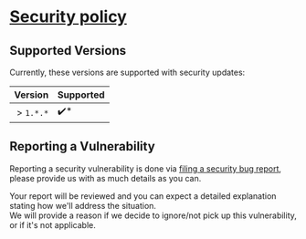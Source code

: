 [//]: # (Header)

# [Security policy](/docs/Security.md#readme)

[//]: # (Body)

## Supported Versions

Currently, these versions are supported with security updates:

| Version   | Supported           |
| --------: | ------------------- |
| > `1.*.*` | :heavy_check_mark:* |

## Reporting a Vulnerability

Reporting a security vulnerability is done via [filing a security bug report](https://github.com/NL-Valtech/EpiServer.HotspotHero/issues/new?assignees=&labels=bug&template=security_bug_report.md&title=), please provide us with as much details as you can.

Your report will be reviewed and you can expect a detailed explanation stating how we'll address the situation.  
We will provide a reason if we decide to ignore/not pick up this vulnerability, or if it's not applicable.
